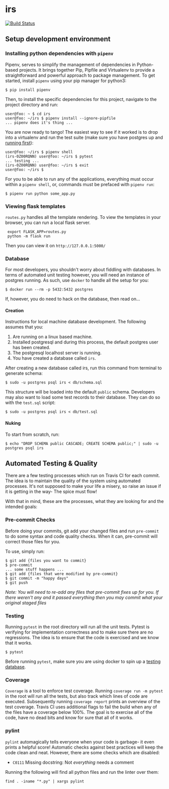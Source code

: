 # irs

[![Build Status](https://travis-ci.com/flamily/irs.svg?token=VUn8qmicz1VXeQANksbc&branch=master)](https://travis-ci.com/flamily/irs)

## Setup development environment
### Installing python dependencies with `pipenv`

Pipenv, serves to simplify the management of dependencies in Python-based projects. It brings together Pip, Pipfile and Virtualenv to provide a straightforward and powerful approach to package management. To get started, install `pipenv` using your pip manager for python3:
```
$ pip install pipenv
```
Then, to install the specific dependencies for this project, navigate to the project directory and run:
```
user@foo: ~ $ cd irs
user@foo: ~/irs $ pipenv install --ignore-pipfile
... pipenv does it's thing ...
```
You are now ready to tango! The easiest way to see if it worked is to drop into a virtualenv and run the test suite (make sure you have postgres up and [running first](#database)):
```
user@foo: ~/irs $ pipenv shell
(irs-0Z00RQNN) user@foo: ~/irs $ pytest
... testing ...
(irs-0Z00RQNN) user@foo: ~/irs $ exit
user@foo: ~/irs $
```
For you to be able to run any of the applications, everything must occur within a `pipenv shell`, or,  commands must be prefaced with `pipenv run`:
```
$ pipenv run python some_app.py
```

### Viewing flask templates

`routes.py` handles all the template rendering. To view the templates in your browser, you can run a local flask server.
```
 export FLASK_APP=routes.py
 python -m flask run
```
Then you can view it on `http://127.0.0.1:5000/`

### Database

For most developers, you shouldn't worry about fiddling with databases. In terms of automated unit testing however, you will need an instance of postgres running. As such, use `docker` to handle all the setup for you:
```
$ docker run --rm -p 5432:5432 postgres
```

If, however, you do need to hack on the database, then read on...
#### Creation

Instructions for local machine database development. The following assumes that you:

1. Are running on a linux based machine.
2. Installed postgresql and during this process, the default postgres user has been created.
3. The postgresql localhost server is running.
4. You have created a database called `irs`.


After creating a new database called irs, run this command from terminal to generate schema:
```
$ sudo -u postgres psql irs < db/schema.sql
```
This structure will be loaded into the default `public` schema. Developers may also want to load some test records to their database. They can do so with the `test.sql` script:

```
$ sudo -u postgres psql irs < db/test.sql
```

#### Nuking
To start from scratch, run:
```
$ echo "DROP SCHEMA public CASCADE; CREATE SCHEMA public;" | sudo -u postgres psql irs
```


## Automated Testing & Quality

There are a few testing processes which run on Travis CI for each commit. The idea is to maintain the quality of the system using automated processes. It's not supposed to make your life a misery, so raise an issue if it is getting in the way- The spice must flow!

With that in mind, these are the processes, what they are looking for and the intended goals:

### Pre-commit Checks
Before doing your commits, git add your changed files and run `pre-commit` to do some syntax and code quality
checks. When it can, pre-commit will correct those files for you.

To use, simply run:
```
$ git add {files you want to commit}
$ pre-commit
... some stuff happens ...
$ git add {files that were modified by pre-commit}
$ git commit -m "happy days"
$ git push
```

*Note: You will need to re-add any files that pre-commit fixes up for you. If there weren't any and it
passed everything then you may commit what your original staged files*

### Testing

Running `pytest` in the root directory will run all the unit tests. Pytest is verifying for implementation correctness and to make sure there are no regressions. The idea is to ensure that the code is exercised and we know that it works.
```
$ pytest
```
Before running `pytest`, make sure you are using docker to spin up a [testing database](#database).


### Coverage

`Coverage` is a tool to enforce test coverage. Running `coverage run -m pytest` in the root will run all the tests, but also track which lines of code are executed. Subsequently running `coverage report` prints an overview of the test coverage. Travis CI uses additional flags to fail the build when any of the files have a coverage below 100%. The goal is to exercise all of the code, have no dead bits and know for sure that all of it works.

### pylint

`pylint` automagically tells everyone when your code is garbage- it even prints a helpful score! Automatic checks against best practices will keep the code clean and neat. However, there are some checks which are disabled:

* `C0111` Missing docstring: Not _everything_ needs a comment

Running the following will find all python files and run the linter over them:
```
find . -iname "*.py" | xargs pylint
```

